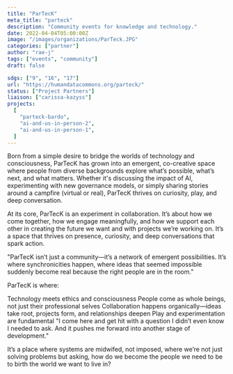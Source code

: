 ```yaml
---
title: "ParTecK"
meta_title: "parteck"
description: "Community events for knowledge and technology."
date: 2022-04-04T05:00:00Z
image: "/images/organizations/ParTeck.JPG"
categories: ["partner"]
author: "rae-j"
tags: ["events", "community"]
draft: false

sdgs: ["9", "16", "17"]
url: "https://humandatacommons.org/parteck/"
status: ["Project Partners"]
liaison: ["carissa-kazyss"]
projects:
  [
    "parteck-bardo",
    "ai-and-us-in-person-2",
    "ai-and-us-in-person-1",
  ]
---
```


Born from a simple desire to bridge the worlds of technology and consciousness, ParTecK has grown into an emergent, co-creative space where people from diverse backgrounds explore what’s possible, what’s next, and what matters. Whether it's discussing the impact of AI, experimenting with new governance models, or simply sharing stories around a campfire (virtual or real), ParTecK thrives on curiosity, play, and deep conversation.

At its core, ParTecK is an experiment in collaboration. It’s about how we come together, how we engage meaningfully, and how we support each other in creating the future we want and with projects we’re working on. It’s a space that thrives on presence, curiosity, and deep conversations that spark action.

"ParTecK isn’t just a community—it’s a network of emergent possibilities. It’s where synchronicities happen, where ideas that seemed impossible suddenly become real because the right people are in the room."

ParTecK is where:

Technology meets ethics and consciousness
People come as whole beings, not just their professional selves
Collaboration happens organically—ideas take root, projects form, and relationships deepen
Play and experimentation are fundamental
"I come here and get hit with a question I didn’t even know I needed to ask. And it pushes me forward into another stage of development."

It’s a place where systems are midwifed, not imposed, where we’re not just solving problems but asking, how do we become the people we need to be to birth the world we want to live in?
